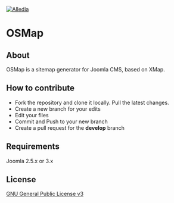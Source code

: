 [![Alledia](https://www.alledia.com/images/logo_circle_small.png)](https://www.alledia.com)

OSMap
============

## About

OSMap is a sitemap generator for Joomla CMS, based on XMap.

## How to contribute

* Fork the repository and clone it locally. Pull the latest changes.
* Create a new branch for your edits
* Edit your files
* Commit and Push to your new branch
* Create a pull request for the **develop** branch

## Requirements

Joomla 2.5.x or 3.x

## License

[GNU General Public License v3](http://www.gnu.org/copyleft/gpl.html)
